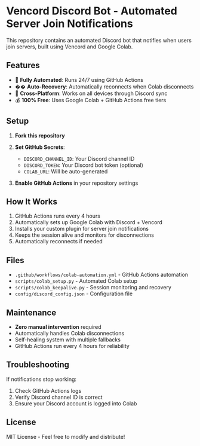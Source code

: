 # Vencord Discord Bot - Automated Server Join Notifications

This repository contains an automated Discord bot that notifies when users join servers, built using Vencord and Google Colab.

## Features

- 🤖 **Fully Automated**: Runs 24/7 using GitHub Actions
- �� **Auto-Recovery**: Automatically reconnects when Colab disconnects
- 📱 **Cross-Platform**: Works on all devices through Discord sync
- 💰 **100% Free**: Uses Google Colab + GitHub Actions free tiers

## Setup

1. **Fork this repository**
2. **Set GitHub Secrets**:
   - `DISCORD_CHANNEL_ID`: Your Discord channel ID
   - `DISCORD_TOKEN`: Your Discord bot token (optional)
   - `COLAB_URL`: Will be auto-generated

3. **Enable GitHub Actions** in your repository settings

## How It Works

1. GitHub Actions runs every 4 hours
2. Automatically sets up Google Colab with Discord + Vencord
3. Installs your custom plugin for server join notifications
4. Keeps the session alive and monitors for disconnections
5. Automatically reconnects if needed

## Files

- `.github/workflows/colab-automation.yml` - GitHub Actions automation
- `scripts/colab_setup.py` - Automated Colab setup
- `scripts/colab_keepalive.py` - Session monitoring and recovery
- `config/discord_config.json` - Configuration file

## Maintenance

- **Zero manual intervention** required
- Automatically handles Colab disconnections
- Self-healing system with multiple fallbacks
- GitHub Actions run every 4 hours for reliability

## Troubleshooting

If notifications stop working:
1. Check GitHub Actions logs
2. Verify Discord channel ID is correct
3. Ensure your Discord account is logged into Colab

## License

MIT License - Feel free to modify and distribute!